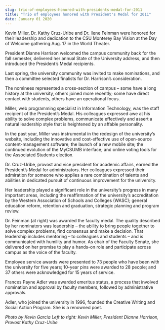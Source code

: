 ```yaml
---
slug: trio-of-employees-honored-with-presidents-medal-for-2011
title: "Trio of employees honored with President's Medal for 2011"
date: January 01 2020
---
```


  
<p>
  Kevin Miller, Dr. Kathy Cruz-Uribe and Dr. Ilene Feinman were honored for
  their leadership and dedication to the CSU Monterey Bay Vision at the Day of
  Welcome gathering Aug. 17 in the World Theater.
</p>
<p>
  President Dianne Harrison welcomed the campus community back for the fall
  semester, delivered her annual State of the University address, and then
  introduced the President’s Medal recipients.
</p>
<p>
  Last spring, the university community was invited to make nominations, and
  then a committee selected finalists for Dr. Harrison’s consideration.
</p>
<p>
  The nominees represented a cross-section of campus – some have a long history
  at the university, others joined more recently; some have direct contact with
  students, others have an operational focus.
</p>
<p>
  Miller, web programming specialist in Information Technology, was the staff
  recipient of the President’s Medal. His colleagues expressed awe at his
  ability to solve complex problems, communicate effectively and assert a
  natural leadership style that is heightened by an affable personality.
</p>
<p>
  In the past year, Miller was instrumental in the redesign of the university’s
  website, including the innovative and cost-effective use of open-source
  content-management software; the launch of a new mobile site; the continued
  evolution of the MyCSUMB interface; and online voting tools for the Associated
  Students election.
</p>
<p>
  Dr. Cruz-Uribe, provost and vice president for academic affairs, earned the
  President’s Medal for administrators. Her colleagues expressed their
  admiration for someone who applies a rare combination of talents and abilities
  in dedicated pursuit of continuous improvement for the university.
</p>
<p>
  Her leadership played a significant role in the university’s progress in many
  important areas, including the reaffirmation of the university’s accreditation
  by the Western Association of Schools and Colleges (WASC); general education
  reform, retention and graduation, strategic planning and program review.
</p>
<p>
  Dr. Feinman (at right) was awarded the faculty medal. The quality described by
  her nominators was leadership – the ability to bring people together to solve
  complex problems, find consensus and make a decision. That leadership includes
  mentoring – to colleagues and students – and is communicated with humility and
  humor. As chair of the Faculty Senate, she delivered on her promise to play a
  hands-on role and participate across campus as the voice of the faculty.
</p>
<p>
  Employee service awards were presented to 73 people who have been with the
  university for five years; 10-year pins were awarded to 28 people; and 37
  others were acknowledged for 15 years of service.
</p>
<p>
  Frances Payne Adler was awarded emeritus status, a process that involved
  nomination and approval by faculty members, followed by administrative
  approvals.
</p>
<p>
  Adler, who joined the university in 1996, founded the Creative Writing and
  Social Action Program. She is a renowned poet.
</p>
<p>
  <em
    >Photo by Kevin Garcia Left to right: Kevin Miller, President Dianne
    Harrison, Provost Kathy Cruz-Uribe</em
  >
</p>
<p></p>
<p></p>
 
